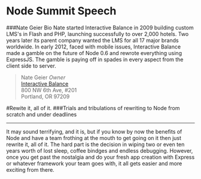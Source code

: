 Node Summit Speech
=========

###Nate Geier Bio
Nate started Interactive Balance in 2009 building custom LMS's in Flash and PHP, launching successfully to over 2,000 hotels. Two years later its parent company wanted the LMS for all 17 major brands worldwide. In early 2012, faced with mobile issues, Interactive Balance made a gamble on the future of Node 0.6 and rewrote everything using ExpressJS. The gamble is paying off in spades in every aspect from the client side to server.

>Nate Geier *Owner*  
>[Interactive Balance](http://interactivebalance.com)  
>800 NW 6th Ave, #201  
>Portland, OR 97209  

#Rewite it, all of it.
###Trials and tribulations of rewriting to Node from scratch and under deadlines
***
It may sound terrifying, and it is, but if you know by now the benefits of Node and have a team frothing at the mouth to get going on it then just rewrite it, all of it. 
The hard part is the decision in wiping two or even ten years worth of lost sleep, coffee bindges and endless debugging. However, once you get past the nostalgia and do your fresh app creation with Express or whatever framework your team goes with, it all gets easier and more exciting from there.